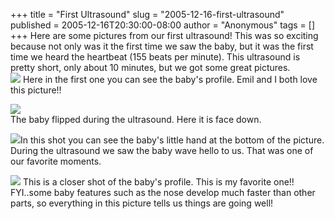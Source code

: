 +++
title = "First Ultrasound"
slug = "2005-12-16-first-ultrasound"
published = 2005-12-16T20:30:00-08:00
author = "Anonymous"
tags = []
+++
Here are some pictures from our first ultrasound! This was so exciting
because not only was it the first time we saw the baby, but it was the
first time we heard the heartbeat (155 beats per minute). This
ultrasound is pretty short, only about 10 minutes, but we got some great
pictures.  
[![](../images/thumbnails/2005-12-16-first-ultrasound-Ultrasound%201-1.0.jpg)](../images/2005-12-16-first-ultrasound-Ultrasound%201-1.0.jpg)
Here in the first one you can see the baby's profile. Emil and I both
love this picture!!  
  
  
[![](../images/thumbnails/2005-12-16-first-ultrasound-Ultrasound%201-2.0.jpg)](../images/2005-12-16-first-ultrasound-Ultrasound%201-2.0.jpg)  
The baby flipped during the ultrasound. Here it is face down.  
  
  
[![](../images/thumbnails/2005-12-16-first-ultrasound-Ultrasound%201-3.0.jpg)](../images/2005-12-16-first-ultrasound-Ultrasound%201-3.0.jpg)In
this shot you can see the baby's little hand at the bottom of the
picture. During the ultrasound we saw the baby wave hello to us. That
was one of our favorite moments.  
  
  
[![](../images/thumbnails/2005-12-16-first-ultrasound-Ultrasound%201-4.0.jpg)](../images/2005-12-16-first-ultrasound-Ultrasound%201-4.0.jpg)
This is a closer shot of the baby's profile. This is my favorite one!!
FYI..some baby features such as the nose develop much faster than other
parts, so everything in this picture tells us things are going well!
